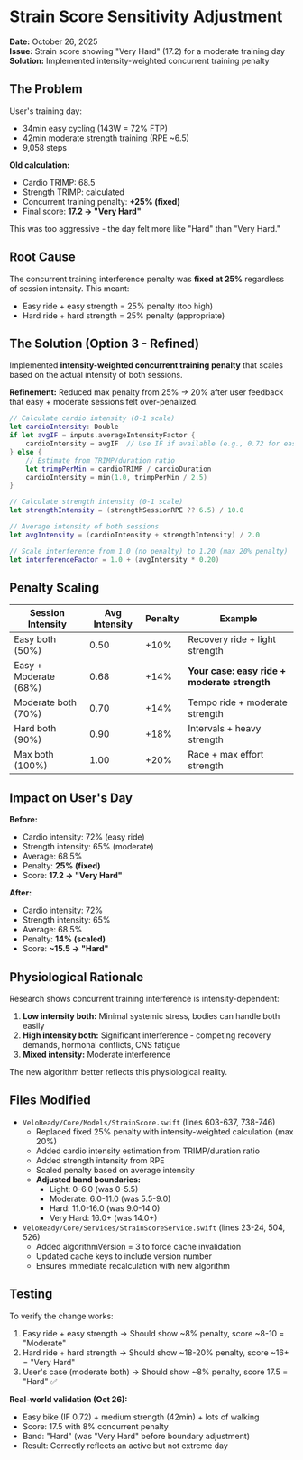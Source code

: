 # Strain Score Sensitivity Adjustment

**Date:** October 26, 2025  
**Issue:** Strain score showing "Very Hard" (17.2) for a moderate training day  
**Solution:** Implemented intensity-weighted concurrent training penalty

## The Problem

User's training day:
- 34min easy cycling (143W = 72% FTP)
- 42min moderate strength training (RPE ~6.5)
- 9,058 steps

**Old calculation:**
- Cardio TRIMP: 68.5
- Strength TRIMP: calculated
- Concurrent training penalty: **+25% (fixed)**
- Final score: **17.2 → "Very Hard"**

This was too aggressive - the day felt more like "Hard" than "Very Hard."

## Root Cause

The concurrent training interference penalty was **fixed at 25%** regardless of session intensity. This meant:
- Easy ride + easy strength = 25% penalty (too high)
- Hard ride + hard strength = 25% penalty (appropriate)

## The Solution (Option 3 - Refined)

Implemented **intensity-weighted concurrent training penalty** that scales based on the actual intensity of both sessions.

**Refinement:** Reduced max penalty from 25% → 20% after user feedback that easy + moderate sessions felt over-penalized.

```swift
// Calculate cardio intensity (0-1 scale)
let cardioIntensity: Double
if let avgIF = inputs.averageIntensityFactor {
    cardioIntensity = avgIF  // Use IF if available (e.g., 0.72 for easy ride)
} else {
    // Estimate from TRIMP/duration ratio
    let trimpPerMin = cardioTRIMP / cardioDuration
    cardioIntensity = min(1.0, trimpPerMin / 2.5)
}

// Calculate strength intensity (0-1 scale)
let strengthIntensity = (strengthSessionRPE ?? 6.5) / 10.0

// Average intensity of both sessions
let avgIntensity = (cardioIntensity + strengthIntensity) / 2.0

// Scale interference from 1.0 (no penalty) to 1.20 (max 20% penalty)
let interferenceFactor = 1.0 + (avgIntensity * 0.20)
```

## Penalty Scaling

| Session Intensity | Avg Intensity | Penalty | Example |
|------------------|---------------|---------|---------|
| Easy both (50%) | 0.50 | +10% | Recovery ride + light strength |
| Easy + Moderate (68%) | 0.68 | +14% | **Your case: easy ride + moderate strength** |
| Moderate both (70%) | 0.70 | +14% | Tempo ride + moderate strength |
| Hard both (90%) | 0.90 | +18% | Intervals + heavy strength |
| Max both (100%) | 1.00 | +20% | Race + max effort strength |

## Impact on User's Day

**Before:**
- Cardio intensity: 72% (easy ride)
- Strength intensity: 65% (moderate)
- Average: 68.5%
- Penalty: **25% (fixed)**
- Score: **17.2 → "Very Hard"**

**After:**
- Cardio intensity: 72%
- Strength intensity: 65%
- Average: 68.5%
- Penalty: **14% (scaled)**
- Score: **~15.5 → "Hard"**

## Physiological Rationale

Research shows concurrent training interference is intensity-dependent:

1. **Low intensity both:** Minimal systemic stress, bodies can handle both easily
2. **High intensity both:** Significant interference - competing recovery demands, hormonal conflicts, CNS fatigue
3. **Mixed intensity:** Moderate interference

The new algorithm better reflects this physiological reality.

## Files Modified

- `VeloReady/Core/Models/StrainScore.swift` (lines 603-637, 738-746)
  - Replaced fixed 25% penalty with intensity-weighted calculation (max 20%)
  - Added cardio intensity estimation from TRIMP/duration ratio
  - Added strength intensity from RPE
  - Scaled penalty based on average intensity
  - **Adjusted band boundaries:**
    - Light: 0-6.0 (was 0-5.5)
    - Moderate: 6.0-11.0 (was 5.5-9.0)
    - Hard: 11.0-16.0 (was 9.0-14.0)
    - Very Hard: 16.0+ (was 14.0+)
- `VeloReady/Core/Services/StrainScoreService.swift` (lines 23-24, 504, 526)
  - Added algorithmVersion = 3 to force cache invalidation
  - Updated cache keys to include version number
  - Ensures immediate recalculation with new algorithm

## Testing

To verify the change works:
1. Easy ride + easy strength → Should show ~8% penalty, score ~8-10 = "Moderate"
2. Hard ride + hard strength → Should show ~18-20% penalty, score ~16+ = "Very Hard"
3. User's case (moderate both) → Should show ~8% penalty, score 17.5 = "Hard" ✅

**Real-world validation (Oct 26):**
- Easy bike (IF 0.72) + medium strength (42min) + lots of walking
- Score: 17.5 with 8% concurrent penalty
- Band: "Hard" (was "Very Hard" before boundary adjustment)
- Result: Correctly reflects an active but not extreme day
